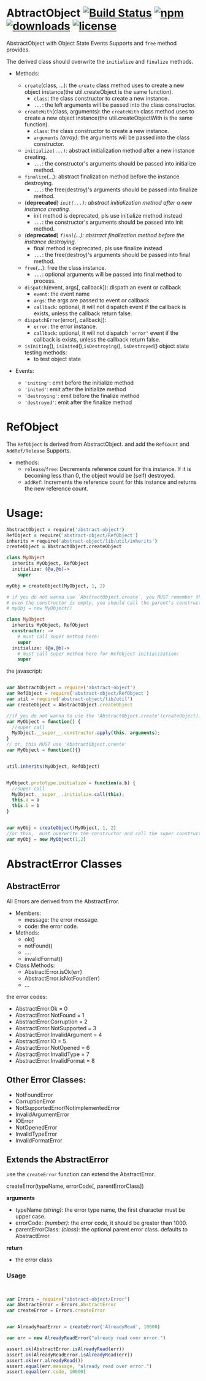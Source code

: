 # AbtractObject [![Build Status](https://img.shields.io/travis/snowyu/abstract-object/master.png)](http://travis-ci.org/snowyu/abstract-object) [![npm](https://img.shields.io/npm/v/abstract-object.svg)](https://npmjs.org/package/abstract-object) [![downloads](https://img.shields.io/npm/dm/abstract-object.svg)](https://npmjs.org/package/abstract-object) [![license](https://img.shields.io/npm/l/abstract-object.svg)](https://npmjs.org/package/abstract-object) 

AbstractObject with Object State Events Supports and `free` method provides.

The derived class should overwrite the `initialize` and `finalize` methods.

* Methods:
  * `create`(class, ...): the `create` class method uses to create a new object instance(the util.createObject is the same function).
    * `class`: the class constructor to create a new instance.
    * `...`: the left arguments will be passed into the class constructor.
  * `createWith`(class, arguments): the `createWith` class method uses to create a new object instance(the util.createObjectWith is the same function).
    * `class`: the class constructor to create a new instance.
    * `arguments` *(array)*: the arguments will be passed into the class constructor.
  * `initialize(...)`: abstract initialization method after a new instance creating.
    * `...`: the constructor's arguments should be passed into initialize method.
  * `finalize`(...): abstract finalization method before the instance destroying.
    * `...`: the free(destroy)'s arguments should be passed into finalize method.
  * (**deprecated**) *`init(...)`: abstract initialization method after a new instance creating.*
    * init method is deprecated, pls use initialize method instead
    * `...`: the constructor's arguments should be passed into init method.
  * (**deprecated**) *`final`(...): abstract finalization method before the instance destroying.*
    * final method is deprecated, pls use finalize instead
    * `...`: the free(destroy)'s arguments should be passed into final method.
  * `free`(...): free the class instance.
    * `...`: optional arguments will be passed into final method to process.
  * `dispatch`(event, args[, callback]): dispath an event or callback
    * `event`: the event name
    * `args`: the args are passed to event or callback
    * `callback`: optional, it will not dispatch event if the callback is exists, unless the callback return false.
  * `dispatchError`(error[, callback]):
    * `error`: the error instance.
    * `callback`: optional, it will not dispatch `'error'` event if the callback is exists, unless the callback return false.
  * `isIniting`(), `isInited`(),`isDestroying`(), `isDestroyed`() object state testing methods:
    * to test object state

* Events:
  * `'initing'`: emit before the initialize method
  * `'inited'`: emit after the initialize method
  * `'destroying'`: emit before the finalize method
  * `'destroyed'`: emit after the finalize method


# RefObject

The `RefObject` is derived from AbstractObject. and add the `RefCount` and `AddRef/Release` Supports.

* methods:
  * `release`/`free`: Decrements reference count for this instance. 
    If it is becoming less than 0, the object would be (self) destroyed. 
  * `addRef`: Increments the reference count for this instance
    and returns the new reference count.


# Usage:

```coffee
AbstractObject = require('abstract-object')
RefObject = require('abstract-object/RefObject')
inherits = require('abstract-object/lib/util/inherits')
createObject = AbstractObject.createObject

class MyObject
  inherits MyObject, RefObject
  initialize: (@a,@b)->
    super

myObj = createObject(MyObject, 1, 2)

# if you do not wanna use `AbstractObject.create`, you MUST remember this:
# even the constructor is empty, you should call the parent's constructor manually.
# myObj = new MyObject()

class MyObject
  inherits MyObject, RefObject
  constructor: ->
    # must call super method here:
    super
  initialize: (@a,@b)->
    # must call super method here for RefObject initialization:
    super

```

the javascript:

```js

var AbstractObject = require('abstract-object')
var RefObject = require('abstract-object/RefObject')
var util = require('abstract-object/lib/util')
var createObject = AbstractObject.createObject

//if you do not wanna to use the 'AbstractObject.create'(createObject):
var MyObject = function() {
  //super call
  MyObject.__super__.constructor.apply(this, arguments);
}
// or, this MUST use 'AbstractObject.create'
var MyObject = function(){}


util.inherits(MyObject, RefObject)


MyObject.prototype.initialize = function(a,b) {
  //super call
  MyObject.__super__.initialize.call(this);
  this.a = a
  this.b = b
}


var myObj = createObject(MyObject, 1, 2)
//or this,  must overwrite the constructor and call the super constructor.
var myObj = new MyObject(1,2)
```

# AbstractError Classes

## AbstractError

All Errors are derived from the AbstractError.

* Members:
  * message: the error message.
  * code: the error code.
* Methods:
  * ok()
  * notFound()
  * ....
  * invalidFormat()
* Class Methods:
  * AbstractError.isOk(err)
  * AbstractError.isNotFound(err)
  * ...

the error codes:

* AbstractError.Ok              = 0
* AbstractError.NotFound        = 1
* AbstractError.Corruption      = 2
* AbstractError.NotSupported    = 3
* AbstractError.InvalidArgument = 4
* AbstractError.IO              = 5
* AbstractError.NotOpened       = 6
* AbstractError.InvalidType     = 7
* AbstractError.InvalidFormat   = 8


## Other Error Classes:

* NotFoundError
* CorruptionError
* NotSupportedError/NotImplementedError
* InvalidArgumentError
* IOError
* NotOpenedError
* InvalidTypeError
* InvalidFormatError


## Extends the AbstractError

use the `createError` function can extend the AbstractError.

createError(typeName, errorCode[, parentErrorClass])

__arguments__

* typeName *(string)*: the error type name, the first character must be upper case.
* errorCode: *(number)*: the error code, it should be greater than 1000.
* parentErrorClass: *(class)*:  the optional parent error class. defaults to AbstractError.

__return__

* the error class


### Usage

```js


var Errors = require("abstract-object/Error")
var AbstractError = Errors.AbstractError
var createError = Errors.createError


var AlreadyReadError = createError('AlreadyRead', 10000)

var err = new AlreadyReadError("already read over error.")

assert.ok(AbstractError.isAlreadyRead(err))
assert.ok(AlreadyReadError.isAlreadyRead(err))
assert.ok(err.alreadyRead())
assert.equal(err.message, "already read over error.")
assert.equal(err.code, 10000)

```


